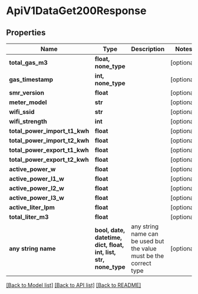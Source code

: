 # ApiV1DataGet200Response


## Properties
Name | Type | Description | Notes
------------ | ------------- | ------------- | -------------
**total_gas_m3** | **float, none_type** |  | [optional] 
**gas_timestamp** | **int, none_type** |  | [optional] 
**smr_version** | **float** |  | [optional] 
**meter_model** | **str** |  | [optional] 
**wifi_ssid** | **str** |  | [optional] 
**wifi_strength** | **int** |  | [optional] 
**total_power_import_t1_kwh** | **float** |  | [optional] 
**total_power_import_t2_kwh** | **float** |  | [optional] 
**total_power_export_t1_kwh** | **float** |  | [optional] 
**total_power_export_t2_kwh** | **float** |  | [optional] 
**active_power_w** | **float** |  | [optional] 
**active_power_l1_w** | **float** |  | [optional] 
**active_power_l2_w** | **float** |  | [optional] 
**active_power_l3_w** | **float** |  | [optional] 
**active_liter_lpm** | **float** |  | [optional] 
**total_liter_m3** | **float** |  | [optional] 
**any string name** | **bool, date, datetime, dict, float, int, list, str, none_type** | any string name can be used but the value must be the correct type | [optional]

[[Back to Model list]](../README.md#documentation-for-models) [[Back to API list]](../README.md#documentation-for-api-endpoints) [[Back to README]](../README.md)


